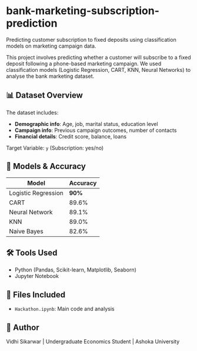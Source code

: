 # bank-marketing-subscription-prediction
Predicting customer subscription to fixed deposits using classification models on marketing campaign data.

This project involves predicting whether a customer will subscribe to a fixed deposit following a phone-based marketing campaign. We used classification models (Logistic Regression, CART, KNN, Neural Networks) to analyse the bank marketing dataset.

## 📊 Dataset Overview
The dataset includes:
- **Demographic info**: Age, job, marital status, education level
- **Campaign info**: Previous campaign outcomes, number of contacts
- **Financial details**: Credit score, balance, loans

Target Variable: `y` (Subscription: yes/no)

## 🧠 Models & Accuracy
| Model            | Accuracy |
|------------------|----------|
| Logistic Regression | **90%** |
| CART             | 89.6%    |
| Neural Network   | 89.1%    |
| KNN              | 89.0%    |
| Naive Bayes      | 82.6%    |

## 🛠 Tools Used
- Python (Pandas, Scikit-learn, Matplotlib, Seaborn)
- Jupyter Notebook

## 📂 Files Included
- `Hackathon.ipynb`: Main code and analysis

## 📌 Author
Vidhi Sikarwar | Undergraduate Economics Student | Ashoka University
